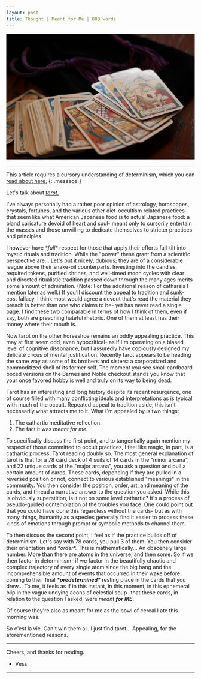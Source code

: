 ```yaml
---
layout: post
title: Thought | Meant for Me | 800 words
---
```


![Tarot](/assets/tarot.jpg "A picture of your future.")

<hr>

This article requires a cursory understanding of determinism, which you can <a href="https://vess-dev.github.io/2021/06/18/determinedly-happy/">read about here.</a>
{: .message }

Let's talk about <a href="https://en.wikipedia.org/wiki/Tarot"><em>tarot.</em></a>

I've always personally had a rather poor opinion of astrology, horoscopes, crystals, fortunes, and the various other diet-occultism related practices that seem like what American Japanese food is to actual Japanese food: a bland caricature devoid of heart and soul- meant only to cursorily entertain the masses and those unwilling to dedicate themselves to stricter practices and principles. 

I however have <em>\*full\*</em> respect for those that apply their efforts full-tilt into mystic rituals and tradition. While the "power" these grant from a scientific perspective are... Let's put it nicely, dubious; they are of a considerable league above their snake-oil counterparts. Investing into the candles, required tokens, purified shrines, and well-timed moon cycles with clear and directed ritualistic tradition passed down through the many ages merits some amount of admiration. (Note: For the additional reason of catharsis I mention later as well.) If you'll discount the appeal to tradition and sunk-cost fallacy, I think most would agree a devout that's read the material they preach is better than one who claims to be- yet has never read a single page. I find these two comparable in terms of how I think of them, even if say, both are preaching hateful rhetoric. One of them at least has their money where their mouth is.

Now tarot on the other horseshoe remains an oddly appealing practice. This may at first seem odd, even hypocritical- as if I'm operating on a biased level of cognitive dissonance, but I assuredly have copiously designed my delicate circus of mental justification. Recently tarot appears to be heading the same way as some of its brothers and sisters: a corporatized and commoditized shell of its former self. The moment you see small cardboard boxed versions on the Barnes and Noble checkout stands you know that your once favored hobby is well and truly on its way to being dead.

Tarot has an interesting and long history despite its recent resurgence, one of course filled with many conflicting ideals and interpretations as is typical with much of the occult. Repeated appeal to tradition aside, this isn't necessarily what attracts me to it. What I'm appealed by is two things:

1. The cathartic meditative reflection.
2. The fact it was <em>meant for me.</em>

To specifically discuss the first point, and to tangentially again mention my respect of those committed to occult practices, I feel like magic, in part, is a cathartic process. Tarot reading doubly so. The most general explanation of tarot is that for a 78 card deck of 4 suits of 14 cards in the "minor arcana", and 22 unique cards of the "major arcana", you ask a question and pull a certain amount of cards. These cards, depending if they are pulled in a reversed position or not, connect to various established "meanings" in the community. You then consider the position, order, art, and meaning of the cards, and thread a narrative answer to the question you asked. While this is obviously superstition, is it not on some level cathartic? It's a process of pseudo-guided contemplation of the troubles you face. One could point out that you could have done this regardless without the cards- but as with many things, humanity as a species generally find it easier to process these kinds of emotions through prompt or symbolic methods to channel them.

To then discuss the second point, I feel as if the practice builds off of determinism. Let's say with 78 cards, you pull 3 of them. You then consider their orientation and <em>\*order\*.</em> This is mathematically...  An obscenely large number. More than there are atoms in the universe, and then some. So if we then factor in determinism- if we factor in the beautifully chaotic and complex trajectory of every single atom since the big bang and the incomprehensible amount of events that occurred in their wake before coming to their final <em><strong>\*predetermined\*</strong></em> resting place in the cards that you drew... To me, it feels as if in this instant, in this moment, in this ephemeral blip in the vague undying aeons of celestial soup- that these cards, in relation to the question I asked, were <em>meant <strong>for ME.</strong></em>

Of course they're also as meant for me as the bowl of cereal I ate this morning was.

So c'est la vie. Can't win them all. I just find tarot... Appealing, for the aforementioned reasons.

<hr>

Cheers, and thanks for reading.

- Vess

<hr>